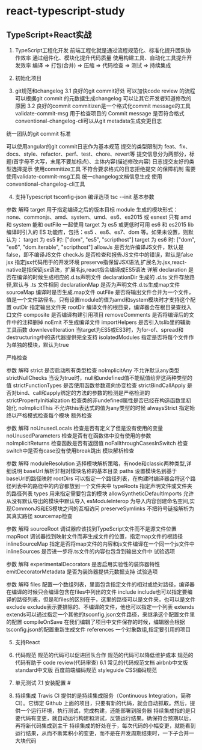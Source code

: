 # react-typescript-study
## TypeScript+React实战

1. TypeScript工程化开发
前端工程化就是通过流程规范化、标准化提升团队协作效率
通过组件化、模块化提升代码质量
使用构建工具、自动化工具提升开发效率
编译 => 打包(合并) => 压缩 => 代码检查 => 测试 => 持续集成


2. 初始化项目 
3. git规范和changelog
3.1 良好的git commit好处
可以加快code review 的流程
可以根据git commit 的元数据生成changelog
可以让其它开发者知道修改的原因
3.2 良好的commit
commitizen是一个格式化commit message的工具
validate-commit-msg 用于检查项目的 Commit message 是否符合格式
conventional-changelog-cli可以从git metadata生成变更日志

统一团队的git commit 标准

可以使用angular的git commit日志作为基本规范
提交的类型限制为 feat、fix、docs、style、refactor、perf、test、chore、revert等
提交信息分为两部分，标题(首字母不大写，末尾不要加标点)、主体内容(描述修改内容)
日志提交友好的类型选择提示 使用commitize工具
不符合要求格式的日志拒绝提交 的保障机制
需要使用validate-commit-msg工具
统一changelog文档信息生成
使用conventional-changelog-cli工具

4. 支持Typescript
tsconfig-json
编译选项
tsc --init
基本参数

参数	解释
target	用于指定编译之后的版本目标
module	生成的模块形式：none、commonjs、amd、system、umd、es6、es2015 或 esnext 只有 amd 和 system 能和 outFile 一起使用 target 为 es5 或更低时可用 es6 和 es2015
lib	编译时引入的 ES 功能库，包括：es5 、es6、es7、dom 等。如果未设置，则默认为： target 为 es5 时: ["dom", "es5", "scripthost"] target 为 es6 时: ["dom", "es6", "dom.iterable", "scripthost"]
allowJs	是否允许编译JS文件，默认是false，即不编译JS文件
checkJs	是否检查和报告JS文件中的错误，默认是false
jsx	指定jsx代码用于的开发环境 preserve指保留JSX语法,扩展名为.jsx,react-native是指保留jsx语法，扩展名js,react指会编译成ES5语法 详解
declaration	是否在编译的时候生成相应的.d.ts声明文件
declarationDir	生成的 .d.ts 文件存放路径,默认与 .ts 文件相同
declarationMap	是否为声明文件.d.ts生成map文件
sourceMap	编译时是否生成.map文件
outFile	是否将输出文件合并为一个文件，值是一个文件路径名，只有设置module的值为amd和system模块时才支持这个配置
outDir	指定输出文件夹
rootDir	编译文件的根目录，编译器会在根目录查找入口文件
composite	是否编译构建引用项目
removeComments	是否将编译后的文件中的注释删掉
noEmit	不生成编译文件
importHelpers	是否引入tslib里的辅助工具函数
downlevelIteration	当target为ES5或ES3时，为for-of、spread和destructuring中的迭代器提供完全支持
isolatedModules	指定是否将每个文件作为单独的模块，默认为true

严格检查

参数	解释
strict	是否启动所有类型检查
noImplicitAny	不允许默认any类型
strictNullChecks	当设为true时，null和undefined值不能赋值给非这两种类型的值
strictFunctionTypes	是否使用函数参数双向协变检查
strictBindCallApply	是否对bind、call和apply绑定的方法的参数的检测是严格检测的
strictPropertyInitialization	检查类的非undefined属性是否已经在构造函数里初始化
noImplicitThis	不允许this表达式的值为any类型的时候
alwaysStrict	指定始终以严格模式检查每个模块
额外检查

参数	解释
noUnusedLocals	检查是否有定义了但是没有使用的变量
noUnusedParameters	检查是否有在函数体中没有使用的参数
noImplicitReturns	检查函数是否有返回值
noFallthroughCasesInSwitch	检查switch中是否有case没有使用break跳出
模块解析检查

参数	解释
moduleResolution	选择模块解析策略，有node和classic两种类型,详细说明
baseUrl	解析非相对模块名称的基本目录
paths	设置模块名到基于baseUrl的路径映射
rootDirs	可以指定一个路径列表，在构建时编译器会将这个路径列表中的路径中的内容都放到一个文件夹中
typeRoots	指定声明文件或文件夹的路径列表
types	用来指定需要包含的模块
allowSyntheticDefaultImports	允许从没有默认导出的模块中默认导入
esModuleInterop	为导入内容创建命名空间,实现CommonJS和ES模块之间的互相访问
preserveSymlinks	不把符号链接解析为其真实路径
sourcemap检查

参数	解释
sourceRoot	调试器应该找到TypeScript文件而不是源文件位置
mapRoot	调试器找到映射文件而非生成文件的位置，指定map文件的根路径
inlineSourceMap	指定是否将map文件的内容和js文件编译在一个同一个js文件中
inlineSources	是否进一步将.ts文件的内容也包含到输出文件中
试验选项

参数	解释
experimentalDecorators	是否启用实验性的装饰器特性
emitDecoratorMetadata	是否为装饰器提供元数据支持
试验选项

参数	解释
files	配置一个数组列表，里面包含指定文件的相对或绝对路径，编译器在编译的时候只会编译包含在files中列出的文件
include	include也可以指定要编译的路径列表，但是和files的区别在于，这里的路径可以是文件夹，也可以是文件
exclude	exclude表示要排除的、不编译的文件，他也可以指定一个列表
extends	extends可以通过指定一个其他的tsconfig.json文件路径，来继承这个配置文件里的配置
compileOnSave	在我们编辑了项目中文件保存的时候，编辑器会根据tsconfig.json的配置重新生成文件
references	一个对象数组,指定要引用的项目

5. 支持React

6. 代码规范
规范的代码可以促进团队合作
规范的代码可以降低维护成本
规范的代码有助于 code review(代码审查)
6.1 常见的代码规范文档
airbnb中文版
standard中文版
百度前端编码规范
styleguide
CSS编码规范

7. 单元测试
7.1 安装配置 #


8. 持续集成
Travis CI 提供的是持续集成服务（Continuous Integration，简称 CI）。它绑定 Github 上面的项目，只要有新的代码，就会自动抓取。然后，提供一个运行环境，执行测试，完成构建，还能部署到服务器
持续集成指的是只要代码有变更，就自动运行构建和测试，反馈运行结果。确保符合预期以后，再将新代码集成到主干
持续集成的好处在于，每次代码的小幅变更，就能看到运行结果，从而不断累积小的变更，而不是在开发周期结束时，一下子合并一大块代码
